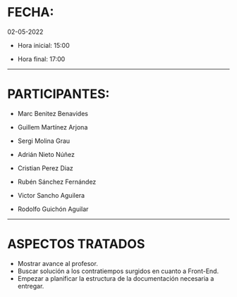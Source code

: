 ﻿#  FECHA:

02-05-2022

- Hora inicial: 15:00

- Hora final: 17:00

-----

#  PARTICIPANTES:

- Marc Benitez Benavides

- Guillem Martínez Arjona

- Sergi Molina Grau

- Adrián Nieto Núñez

- Cristian Perez Diaz

- Rubén Sánchez Fernández

- Victor Sancho Aguilera

- Rodolfo Guichón Aguilar

-----

#  ASPECTOS TRATADOS

- Mostrar avance al profesor.
- Buscar solución a los contratiempos surgidos en cuanto a Front-End.
- Empezar a planificar la estructura de la documentación necesaria a entregar.




